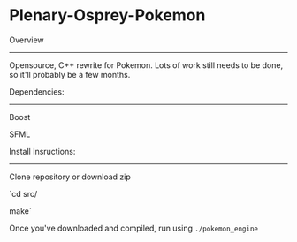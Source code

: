 # Plenary-Osprey-Pokemon
Overview
****************************
Opensource, C++ rewrite for Pokemon. Lots of work still needs to be done, so it'll probably be a few months.


Dependencies:
****************************

Boost

SFML


Install Insructions:
****************************
Clone repository or download zip

`cd src/

make`

Once you've downloaded and compiled, run using `./pokemon_engine`
